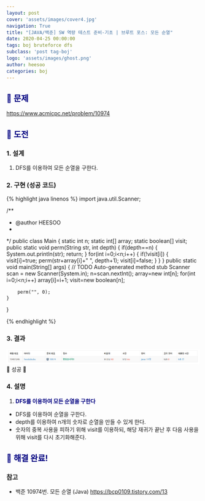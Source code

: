 ```yaml
---
layout: post
cover: 'assets/images/cover4.jpg'
navigation: True
title: "[JAVA/백준] SW 역량 테스트 준비-기초 | 브루트 포스: 모든 순열"
date: 2020-04-25 00:00:00
tags: boj bruteforce dfs
subclass: 'post tag-boj'
logo: 'assets/images/ghost.png'
author: heesoo
categories: boj
---
```

## <span style="color:navy">👀 문제</span>
<https://www.acmicpc.net/problem/10974>

## <span style="color:navy">👊 도전</span>

### 1. 설계
1. DFS를 이용하여 모든 순열을 구한다.

### 2. 구현 (성공 코드)
{% highlight java linenos %}
import java.util.Scanner;

/**
 * @author HEESOO
 *
 */
public class Main {
	static int n;
	static int[] array;
	static boolean[] visit;
	public static void perm(String str, int depth) {
		if(depth==n) {
			System.out.println(str);
			return;
		}
		for(int i=0;i<n;i++) {
			if(!visit[i]) {
				visit[i]=true;
				perm(str+array[i]+" ", depth+1);
				visit[i]=false;
			}
		}
	}
	public static void main(String[] args) {
		// TODO Auto-generated method stub
		Scanner scan = new Scanner(System.in);
		n=scan.nextInt();
		array=new int[n];
		for(int i=0;i<n;i++)
			array[i]=i+1;
		visit=new boolean[n];
		
		perm("", 0);
	}
}

{% endhighlight %}

### 3. 결과
![실행결과](./assets/images/200425_3.PNG)
🤟 성공 🤟  

### 4. 설명
1. **<span style="color:navy">DFS를 이용하여 모든 순열을 구한다</span>**
- DFS를 이용하여 순열을 구한다.
- depth를 이용하여 n개의 숫자로 순열을 만들 수 있게 한다.
- 숫자의 중복 사용을 피하기 위해 visit를 이용하되, 해당 재귀가 끝난 후 다음 사용을 위해 visit를 다시 초기화해준다.

## <span style="color:navy">👏 해결 완료!</span>

### 참고
- 백준 10974번. 모든 순열 (Java) <https://bcp0109.tistory.com/13>

